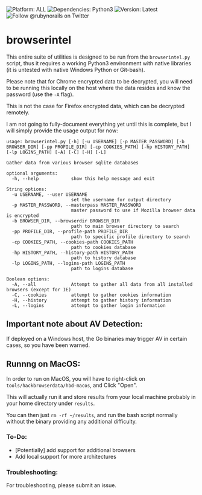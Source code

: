 ![Platform: ALL](https://img.shields.io/badge/platform-ALL-green)
![Dependencies: Python3](https://img.shields.io/badge/dependencies-Python3-blue)
![Version: Latest](https://img.shields.io/badge/version-latest-green)
![Follow @rubynorails on Twitter](https://img.shields.io/twitter/follow/rubynorails?label=follow&style=social)

# browserintel

This entire suite of utilities is designed to be run from the `browserintel.py` script, thus it requires a working Python3 environment with native libraries (it is untested with native Windows Python or Git-bash).

Please note that for Chrome encrypted data to be decrypted, you will need to be running this locally on the host where the data resides and know the password (use the `-A` flag).

This is not the case for Firefox encrypted data, which can be decrypted remotely.

I am not going to fully-document everything yet until this is complete, but I will simply provide the usage output for now:

```
usage: browserintel.py [-h] [-u USERNAME] [-p MASTER_PASSWORD] [-b BROWSER_DIR] [-pp PROFILE_DIR] [-cp COOKIES_PATH] [-hp HISTORY_PATH] [-lp LOGINS_PATH] [-A] [-C] [-H] [-L]

Gather data from various browser sqlite databases

optional arguments:
  -h, --help            show this help message and exit

String options:
  -u USERNAME, --user USERNAME
                        set the username for output directory
  -p MASTER_PASSWORD, --masterpass MASTER_PASSWORD
                        master password to use if Mozilla browser data is encrypted
  -b BROWSER_DIR, --browserdir BROWSER_DIR
                        path to main browser directory to search
  -pp PROFILE_DIR, --profile-path PROFILE_DIR
                        path to specific profile directory to search
  -cp COOKIES_PATH, --cookies-path COOKIES_PATH
                        path to cookies database
  -hp HISTORY_PATH, --history-path HISTORY_PATH
                        path to history database
  -lp LOGINS_PATH, --logins-path LOGINS_PATH
                        path to logins database

Boolean options:
  -A, --all             Attempt to gather all data from all installed browsers (except for IE)
  -C, --cookies         attempt to gather cookies information
  -H, --history         attempt to gather history information
  -L, --logins          attempt to gather login information
```

## Important note about AV Detection:

If deployed on a Windows host, the Go binaries may trigger AV in certain cases, so you have been warned.

## Runnng on MacOS:

In order to run on MacOS, you will have to right-click on `tools/hackbrowserdata/hbd-macos`, and Click "Open".

This will actually run it and store results from your local machine probably in your home directory under `results`.

You can then just `rm -rf ~/results`, and run the bash script normally without the binary providing any additional difficulty.

### To-Do:

- [Potentially] add support for additional browsers
- Add local support for more architectures

### Troubleshooting:

For troubleshooting, please submit an issue.
